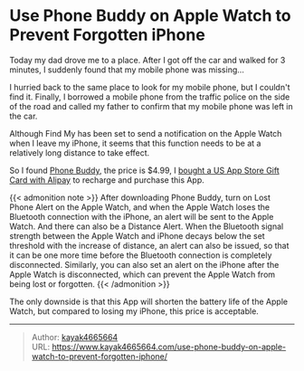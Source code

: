 # Use Phone Buddy on Apple Watch to Prevent Forgotten iPhone

Today my dad drove me to a place. After I got off the car and walked for 3 minutes, I suddenly found that my mobile phone was missing...
<!--more-->
I hurried back to the same place to look for my mobile phone, but I couldn't find it. Finally, I borrowed a mobile phone from the traffic police on the side of the road and called my father to confirm that my mobile phone was left in the car.

Although Find My has been set to send a notification on the Apple Watch when I leave my iPhone, it seems that this function needs to be at a relatively long distance to take effect.

So I found [Phone Buddy](https://apps.apple.com/us/app/phone-buddy-phone-lost-alert/id1451559391), the price is $4.99, I [bought a US App Store Gift Card with Alipay](https://www.kayak4665664.com/buy-us-app-store-gift-cards-with-alipay/) to recharge and purchase this App.

{{< admonition note >}}
After downloading Phone Buddy, turn on Lost Phone Alert on the Apple Watch, and when the Apple Watch loses the Bluetooth connection with the iPhone, an alert will be sent to the Apple Watch. And there can also be a Distance Alert. When the Bluetooth signal strength between the Apple Watch and iPhone decays below the set threshold with the increase of distance, an alert can also be issued, so that it can be one more time before the Bluetooth connection is completely disconnected. Similarly, you can also set an alert on the iPhone after the Apple Watch is disconnected, which can prevent the Apple Watch from being lost or forgotten.
{{< /admonition >}}

The only downside is that this App will shorten the battery life of the Apple Watch, but compared to losing my iPhone, this price is acceptable.

---

> Author: [kayak4665664](https://github.com/kayak4665664)  
> URL: https://www.kayak4665664.com/use-phone-buddy-on-apple-watch-to-prevent-forgotten-iphone/  


